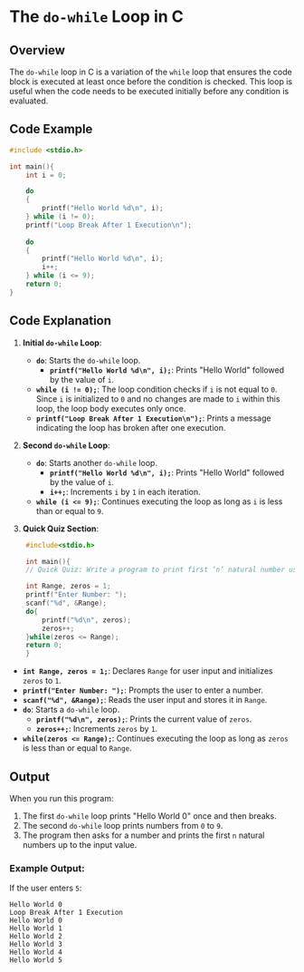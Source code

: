 # The `do-while` Loop in C

## Overview

The `do-while` loop in C is a variation of the `while` loop that ensures the code block is executed at least once before the condition is checked. This loop is useful when the code needs to be executed initially before any condition is evaluated.

## Code Example

```c
#include <stdio.h> 

int main(){
    int i = 0;

    do
    {
        printf("Hello World %d\n", i);
    } while (i != 0);
    printf("Loop Break After 1 Execution\n");
    
    do
    {
        printf("Hello World %d\n", i);
        i++;
    } while (i <= 9);    
    return 0;
}
```

## Code Explanation

1. **Initial `do-while` Loop**:
   - **`do`**: Starts the `do-while` loop.
     - **`printf("Hello World %d\n", i);`**: Prints "Hello World" followed by the value of `i`.
   - **`while (i != 0);`**: The loop condition checks if `i` is not equal to `0`. Since `i` is initialized to `0` and no changes are made to `i` within this loop, the loop body executes only once.
   - **`printf("Loop Break After 1 Execution\n");`**: Prints a message indicating the loop has broken after one execution.

2. **Second `do-while` Loop**:
   - **`do`**: Starts another `do-while` loop.
     - **`printf("Hello World %d\n", i);`**: Prints "Hello World" followed by the value of `i`.
     - **`i++;`**: Increments `i` by `1` in each iteration.
   - **`while (i <= 9);`**: Continues executing the loop as long as `i` is less than or equal to `9`.

3. **Quick Quiz Section**:
```c
    #include<stdio.h>

    int main(){
    // Quick Quiz: Write a program to print first ‘n’ natural number using do-while loop

    int Range, zeros = 1;
    printf("Enter Number: ");
    scanf("%d", &Range);
    do{
        printf("%d\n", zeros);
        zeros++;
    }while(zeros <= Range);
    return 0;
    }
```
   - **`int Range, zeros = 1;`**: Declares `Range` for user input and initializes `zeros` to `1`.
   - **`printf("Enter Number: ");`**: Prompts the user to enter a number.
   - **`scanf("%d", &Range);`**: Reads the user input and stores it in `Range`.
   - **`do`**: Starts a `do-while` loop.
     - **`printf("%d\n", zeros);`**: Prints the current value of `zeros`.
     - **`zeros++;`**: Increments `zeros` by `1`.
   - **`while(zeros <= Range);`**: Continues executing the loop as long as `zeros` is less than or equal to `Range`.

## Output

When you run this program:

1. The first `do-while` loop prints "Hello World 0" once and then breaks.
2. The second `do-while` loop prints numbers from `0` to `9`.
3. The program then asks for a number and prints the first `n` natural numbers up to the input value.

### Example Output:

If the user enters `5`:

```
Hello World 0
Loop Break After 1 Execution
Hello World 0
Hello World 1
Hello World 2
Hello World 3
Hello World 4
Hello World 5
```